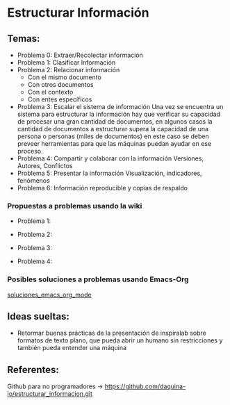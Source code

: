# Estructurar Información
## Temas:
- Problema 0: Extraer/Recolectar información
- Problema 1: Clasificar Información
- Problema 2: Relacionar información
  - Con el mismo documento
  - Con otros documentos
  - Con el contexto
  - Con entes específicos
- Problema 3: Escalar el sistema de información
	Una vez se encuentra un sistema para estructurar la información hay que verificar su capacidad de procesar una gran cantidad de documentos, en algunos casos la cantidad de documentos a estructurar supera la capacidad de una persona o personas (miles de documentos) en este caso se deben preveer herramientas para que las máquinas puedan  ayudar en ese proceso.
 - Problema 4: Compartir y colaborar con la información
     Versiones, Autores, Conflictos
 - Problema 5: Presentar la información
     Visualización, indicadores, fenómenos
 - Problema 6: Información reproducible y copias de respaldo

### Propuestas a problemas usando la wiki
- Problema 1:

- Problema 2:

- Problema 3:

- Problema 4:

### Posibles soluciones a problemas usando Emacs-Org

[soluciones_emacs_org_mode](soluciones_emacs_org_mode.org)

## Ideas sueltas:
- Retormar buenas prácticas de la presentación de inspiralab sobre formatos de texto plano, que pueda abrir un humano sin restricciones y también pueda entender una máquina

## Referentes:
Github para no programadores -> https://github.com/daquina-io/estructurar_informacion.git
